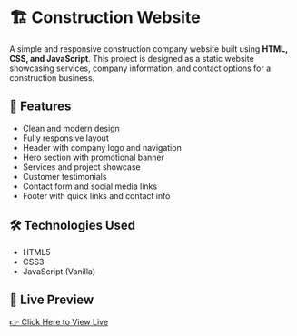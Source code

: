 # 🏗️ Construction Website

A simple and responsive construction company website built using **HTML, CSS, and JavaScript**. This project is designed as a static website showcasing services, company information, and contact options for a construction business.

## 📌 Features

- Clean and modern design
- Fully responsive layout
- Header with company logo and navigation
- Hero section with promotional banner
- Services and project showcase
- Customer testimonials
- Contact form and social media links
- Footer with quick links and contact info

## 🛠️ Technologies Used

- HTML5
- CSS3
- JavaScript (Vanilla)

## 🔗 Live Preview

[👉 Click Here to View Live](https://your-github-username.github.io/Construction-Website)


